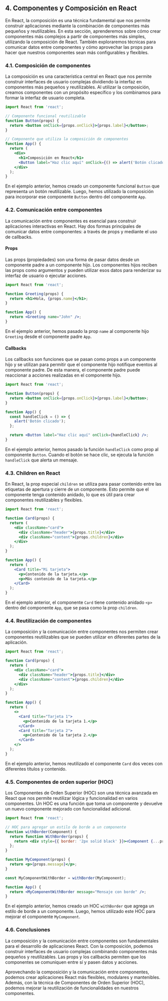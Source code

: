 ## 4. Componentes y Composición en React

En React, la composición es una técnica fundamental que nos permite construir aplicaciones mediante la combinación de componentes más pequeños y reutilizables. En esta sección, aprenderemos sobre cómo crear componentes más complejos a partir de componentes más simples, utilizando la composición de React. También exploraremos técnicas para comunicar datos entre componentes y cómo aprovechar las props para hacer que nuestros componentes sean más configurables y flexibles.

### 4.1. Composición de componentes

La composición es una característica central en React que nos permite construir interfaces de usuario complejas dividiendo la interfaz en componentes más pequeños y reutilizables. Al utilizar la composición, creamos componentes con un propósito específico y los combinamos para formar la interfaz de usuario completa.

```jsx
import React from 'react';

// Componente funcional reutilizable
function Button(props) {
  return <button onClick={props.onClick}>{props.label}</button>;
}

// Componente que utiliza la composición de componentes
function App() {
  return (
    <div>
      <h1>Composición en React</h1>
      <Button label="Haz clic aquí" onClick={() => alert('Botón clicado')} />
    </div>
  );
}
```

En el ejemplo anterior, hemos creado un componente funcional `Button` que representa un botón reutilizable. Luego, hemos utilizado la composición para incorporar ese componente `Button` dentro del componente `App`.

### 4.2. Comunicación entre componentes

La comunicación entre componentes es esencial para construir aplicaciones interactivas en React. Hay dos formas principales de comunicar datos entre componentes: a través de props y mediante el uso de callbacks.

#### Props

Las props (propiedades) son una forma de pasar datos desde un componente padre a un componente hijo. Los componentes hijos reciben las props como argumentos y pueden utilizar esos datos para renderizar su interfaz de usuario o ejecutar acciones.

```jsx
import React from 'react';

function Greeting(props) {
  return <h1>Hola, {props.name}</h1>;
}

function App() {
  return <Greeting name="John" />;
}
```

En el ejemplo anterior, hemos pasado la prop `name` al componente hijo `Greeting` desde el componente padre `App`.

#### Callbacks

Los callbacks son funciones que se pasan como props a un componente hijo y se utilizan para permitir que el componente hijo notifique eventos al componente padre. De esta manera, el componente padre puede reaccionar a acciones realizadas en el componente hijo.

```jsx
import React from 'react';

function Button(props) {
  return <button onClick={props.onClick}>{props.label}</button>;
}

function App() {
  const handleClick = () => {
    alert('Botón clicado');
  };

  return <Button label="Haz clic aquí" onClick={handleClick} />;
}
```

En el ejemplo anterior, hemos pasado la función `handleClick` como prop al componente `Button`. Cuando el botón se hace clic, se ejecuta la función `handleClick` que alerta un mensaje.

### 4.3. Children en React

En React, la prop especial `children` se utiliza para pasar contenido entre las etiquetas de apertura y cierre de un componente. Esto permite que el componente tenga contenido anidado, lo que es útil para crear componentes reutilizables y flexibles.

```jsx
import React from 'react';

function Card(props) {
  return (
    <div className="card">
      <div className="header">{props.title}</div>
      <div className="content">{props.children}</div>
    </div>
  );
}

function App() {
  return (
    <Card title="Mi tarjeta">
      <p>Contenido de la tarjeta.</p>
      <p>Más contenido de la tarjeta.</p>
    </Card>
  );
}
```

En el ejemplo anterior, el componente `Card` tiene contenido anidado `<p>` dentro del componente `App`, que se pasa como la prop `children`.

### 4.4. Reutilización de componentes

La composición y la comunicación entre componentes nos permiten crear componentes reutilizables que se pueden utilizar en diferentes partes de la aplicación.

```jsx
import React from 'react';

function Card(props) {
  return (
    <div className="card">
      <div className="header">{props.title}</div>
      <div className="content">{props.children}</div>
    </div>
  );
}

function App() {
  return (
    <>
      <Card title="Tarjeta 1">
        <p>Contenido de la tarjeta 1.</p>
      </Card>
      <Card title="Tarjeta 2">
        <p>Contenido de la tarjeta 2.</p>
      </Card>
    </>
  );
}
```

En el ejemplo anterior, hemos reutilizado el componente `Card` dos veces con diferentes títulos y contenido.

### 4.5. Componentes de orden superior (HOC)

Los Componentes de Orden Superior (HOC) son una técnica avanzada en React que nos permite reutilizar lógica y funcionalidad en varios componentes. Un HOC es una función que toma un componente y devuelve un nuevo componente mejorado con funcionalidad adicional.

```jsx
import React from 'react';

// HOC para agregar un estilo de borde a un componente
function withBorder(Component) {
  return function WithBorder(props) {
    return <div style={{ border: '2px solid black' }}><Component {...props} /></div>;
  };
}

function MyComponent(props) {
  return <p>{props.message}</p>;
}

const MyComponentWithBorder = withBorder(MyComponent);

function App() {
  return <MyComponentWithBorder message="Mensaje con borde" />;
}
```

En el ejemplo anterior, hemos creado un HOC `withBorder` que agrega un estilo de borde a un componente. Luego, hemos utilizado este HOC para mejorar el componente `MyComponent`.

### 4.6. Conclusiones

La composición y la comunicación entre componentes son fundamentales para el desarrollo de aplicaciones React. Con la composición, podemos construir interfaces de usuario complejas combinando componentes más pequeños y reutilizables. Las props y los callbacks permiten que los componentes se comuniquen entre sí y pasen datos y acciones.

Aprovechando la composición y la comunicación entre componentes, podemos crear aplicaciones React más flexibles, modulares y mantenibles. Además, con la técnica de Componentes de Orden Superior (HOC), podemos mejorar la reutilización de funcionalidades en nuestros componentes.
